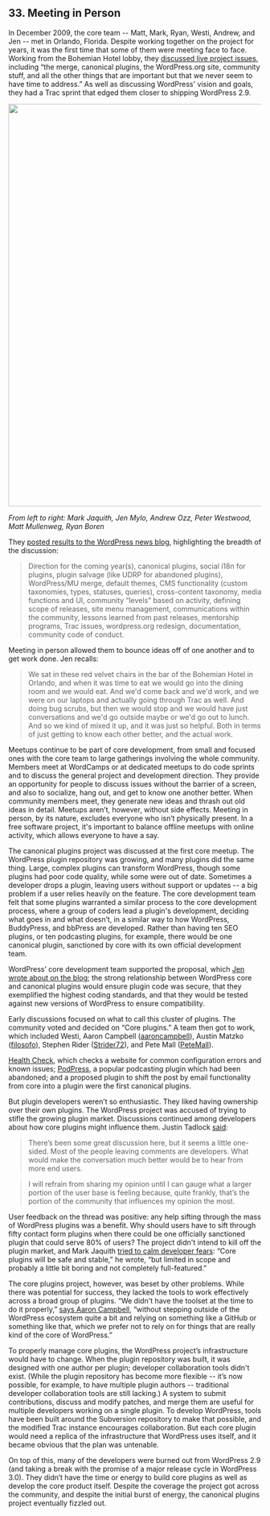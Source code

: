 
## 33. Meeting in Person

In December 2009, the core team -- Matt, Mark, Ryan, Westi, Andrew, and Jen -- met in Orlando, Florida. Despite working together on the project for years, it was the first time that some of them were meeting face to face. Working from the Bohemian Hotel lobby, they [discussed live project issues](https://wordpress.org/news/2009/12/intermission/), including “the merge, canonical plugins, the WordPress.org site, community stuff, and all the other things that are important but that we never seem to have time to address.” As well as discussing WordPress' vision and goals, they had a Trac sprint that edged them closer to shipping WordPress 2.9.

<img src="../../Resources/images/33/1st-core-meetup.jpg" width="800px" />

*From left to right: Mark Jaquith, Jen Mylo, Andrew Ozz, Peter Westwood, Matt Mullenweg, Ryan Boren*

They [posted results to the WordPress news blog](http://wordpress.org/news/2009/12/core-team-meetup-results/), highlighting the breadth of the discussion: 	

> Direction for the coming year(s), canonical plugins, social i18n for plugins, plugin salvage (like UDRP for abandoned plugins), WordPress/MU merge, default themes, CMS functionality (custom taxonomies, types, statuses, queries), cross-content taxonomy, media functions and UI, community “levels” based on activity, defining scope of releases, site menu management, communications within the community, lessons learned from past releases, mentorship programs, Trac issues, wordpress.org redesign, documentation, community code of conduct.	

Meeting in person allowed them to bounce ideas off of one another and to get work done. Jen recalls:

> We sat in these red velvet chairs in the bar of the Bohemian Hotel in Orlando, and when it was time to eat we would go into the dining room and we would eat. And we'd come back and we'd work, and we were on our laptops and actually going through Trac as well. And doing bug scrubs, but then we would stop and we would have just conversations and we'd go outside maybe or we'd go out to lunch. And so we kind of mixed it up, and it was just so helpful. Both in terms of just getting to know each other better, and the actual work.

Meetups continue to be part of core development, from small and focused ones with the core team to large gatherings involving the whole community. Members meet at WordCamps or at dedicated meetups to do code sprints and to discuss the general project and development direction. They provide an opportunity for people to discuss issues without the barrier of a screen, and also to socialize, hang out, and get to know one another better. When community members meet, they generate new ideas and thrash out old ideas in detail. Meetups aren’t, however, without side effects. Meeting in person, by its nature, excludes everyone who isn’t physically present. In a free software project, it's important to balance offline meetups with online activity, which allows everyone to have a say.

The canonical plugins project was discussed at the first core meetup. The WordPress plugin repository was growing, and many plugins did the same thing. Large, complex plugins can transform WordPress, though some plugins had poor code quality, while some were out of date. Sometimes a developer drops a plugin, leaving users without support or updates -- a big problem if a user relies heavily on the feature. The core development team felt that some plugins warranted a similar process to the core development process, where a group of coders lead a plugin's development, deciding what goes in and what doesn’t, in a similar way to how WordPress, BuddyPress, and bbPress are developed. Rather than having ten SEO plugins, or ten podcasting plugins, for example, there would be one canonical plugin, sanctioned by core with its own official development team. 

WordPress’ core development team supported the proposal, which [Jen wrote about on the blog](http://wordpress.org/news/2009/12/canonical-plugins/); the strong relationship between WordPress core and canonical plugins would ensure plugin code was secure, that they exemplified the highest coding standards, and that they would be tested against new versions of WordPress to ensure compatibility.

Early discussions focused on what to call this cluster of plugins. The community voted and decided on “Core plugins.” A team then got to work, which included Westi, Aaron Campbell ([aaroncampbell](http://profiles.wordpress.org/aaroncampbell)), Austin Matzko ([filosofo](http://profiles.wordpress.org/filosofo)), Stephen Rider ([Strider72](http://profiles.wordpress.org/Strider72)), and Pete Mall ([PeteMall](http://profiles.wordpress.org/PeteMall/)).

[Health Check](https://wordpress.org/plugins/health-check/), which checks a website for common configuration errors and known issues; [PodPress](https://wordpress.org/plugins/podpress/), a popular podcasting plugin which had been abandoned; and a proposed plugin to shift the post by email functionality from core into a plugin were the first canonical plugins. 

But plugin developers weren’t so enthusiastic. They liked having ownership over their own plugins. The WordPress project was accused of trying to stifle the growing plugin market. Discussions continued among developers about how core plugins might influence them. Justin Tadlock [said](http://onefinejay.com/2010/01/10/shackling-a-free-market-wordpress-canonical-plugins/comment-page-2#comment-7578):

> There’s been some great discussion here, but it seems a little one-sided. Most of the people leaving comments are developers. What would make the conversation much better would be to hear from more end users.

> I will refrain from sharing my opinion until I can gauge what a larger portion of the user base is feeling because, quite frankly, that’s the portion of the community that influences my opinion the most.

User feedback on the thread was positive: any help sifting through the mass of WordPress plugins was a benefit. Why should users have to sift through fifty contact form plugins when there could be one officially sanctioned plugin that could serve 80% of users? The project didn't intend to kill off the plugin market, and Mark Jaquith [tried to calm developer fears](http://onefinejay.com/2010/01/10/shackling-a-free-market-wordpress-canonical-plugins/comment-page-2#comment-7589): “Core plugins will be safe and stable,” he wrote, “but limited in scope and probably a little bit boring and not completely full-featured."

The core plugins project, however, was beset by other problems. While there was potential for success, they lacked the tools to work effectively across a broad group of plugins. “We didn't have the toolset at the time to do it properly,” [says Aaron Campbell](http://archive.wordpress.org/interviews/2014_06_05_Campbell.html#L32), “without stepping outside of the WordPress ecosystem quite a bit and relying on something like a GitHub or something like that, which we prefer not to rely on for things that are really kind of the core of WordPress.” 

To properly manage core plugins, the WordPress project’s infrastructure would have to change. When the plugin repository was built, it was designed with one author per plugin; developer collaboration tools didn't exist. (While the plugin repository has become more flexible -- it’s now possible, for example, to have multiple plugin authors -- traditional developer collaboration tools are still lacking.) A system to submit contributions, discuss and modify patches, and merge them are useful for multiple developers working on a single plugin. To develop WordPress, tools have been built around the Subversion repository to make that possible, and the modified Trac instance encourages collaboration. But each core plugin would need a replica of the infrastructure that WordPress uses itself, and it became obvious that the plan was untenable.	

On top of this, many of the developers were burned out from WordPress 2.9 (and taking a break with the promise of a major release cycle in WordPress 3.0). They didn’t have the time or energy to build core plugins as well as develop the core product itself. Despite the coverage the project got across the community, and despite the initial burst of energy, the canonical plugins project eventually fizzled out.
